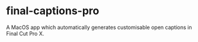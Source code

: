 # final-captions-pro
A MacOS app which automatically generates customisable open captions in Final Cut Pro X.
